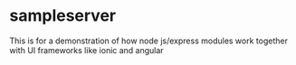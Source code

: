 # sampleserver
This is for a demonstration of how node js/express modules work together with UI frameworks like ionic and angular
